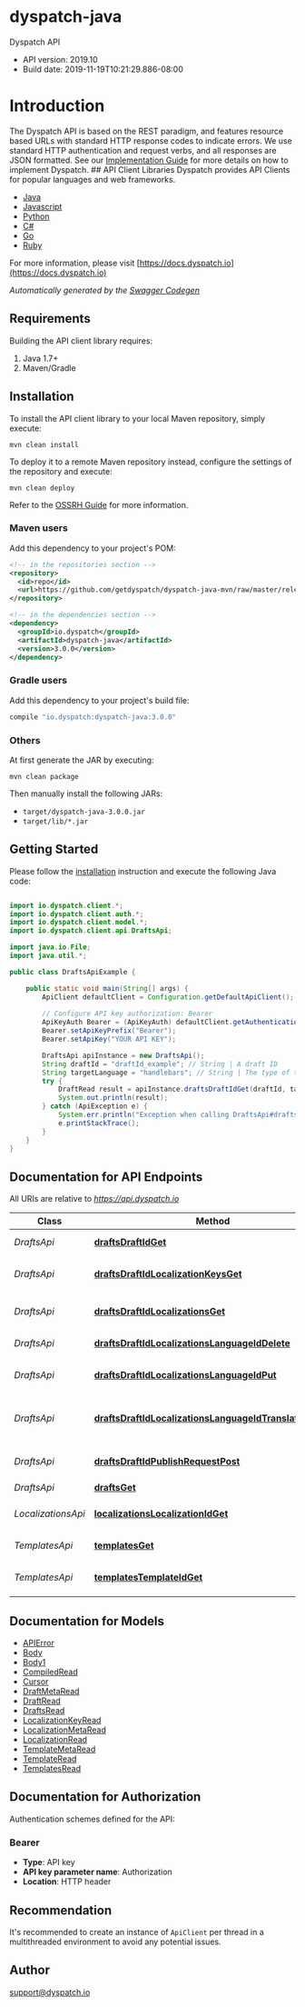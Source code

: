 # dyspatch-java

Dyspatch API
- API version: 2019.10
- Build date: 2019-11-19T10:21:29.886-08:00

# Introduction
The Dyspatch API is based on the REST paradigm, and features resource based URLs with standard HTTP response codes to indicate errors. 
We use standard HTTP authentication and request verbs, and all responses are JSON formatted. See our [Implementation Guide](https://docs.dyspatch.io/development/implementing_dyspatch/) for more details on how to implement Dyspatch.  ## API Client Libraries  Dyspatch provides API Clients for popular languages and web frameworks.  

- [Java](https://github.com/getdyspatch/dyspatch-java) 
- [Javascript](https://github.com/getdyspatch/dyspatch-javascript) 
- [Python](https://github.com/getdyspatch/dyspatch-python) 
- [C#](https://github.com/getdyspatch/dyspatch-dotnet) 
- [Go](https://github.com/getdyspatch/dyspatch-golang) 
- [Ruby](https://github.com/getdyspatch/dyspatch-ruby) 

For more information, please visit [https://docs.dyspatch.io](https://docs.dyspatch.io)

*Automatically generated by the [Swagger Codegen](https://github.com/swagger-api/swagger-codegen)*


## Requirements

Building the API client library requires:
1. Java 1.7+
2. Maven/Gradle

## Installation

To install the API client library to your local Maven repository, simply execute:

```shell
mvn clean install
```

To deploy it to a remote Maven repository instead, configure the settings of the repository and execute:

```shell
mvn clean deploy
```

Refer to the [OSSRH Guide](http://central.sonatype.org/pages/ossrh-guide.html) for more information.

### Maven users

Add this dependency to your project's POM:

```xml
<!-- in the repositories section -->
<repository>
  <id>repo</id>
  <url>https://github.com/getdyspatch/dyspatch-java-mvn/raw/master/releases</url>
</repository>

<!-- in the dependencies section -->
<dependency>
  <groupId>io.dyspatch</groupId>
  <artifactId>dyspatch-java</artifactId>
  <version>3.0.0</version>
</dependency>
```

### Gradle users

Add this dependency to your project's build file:

```groovy
compile "io.dyspatch:dyspatch-java:3.0.0"
```

### Others

At first generate the JAR by executing:

```shell
mvn clean package
```

Then manually install the following JARs:

* `target/dyspatch-java-3.0.0.jar`
* `target/lib/*.jar`

## Getting Started

Please follow the [installation](#installation) instruction and execute the following Java code:

```java

import io.dyspatch.client.*;
import io.dyspatch.client.auth.*;
import io.dyspatch.client.model.*;
import io.dyspatch.client.api.DraftsApi;

import java.io.File;
import java.util.*;

public class DraftsApiExample {

    public static void main(String[] args) {
        ApiClient defaultClient = Configuration.getDefaultApiClient();
        
        // Configure API key authorization: Bearer
        ApiKeyAuth Bearer = (ApiKeyAuth) defaultClient.getAuthentication("Bearer");
        Bearer.setApiKeyPrefix("Bearer");
        Bearer.setApiKey("YOUR API KEY");

        DraftsApi apiInstance = new DraftsApi();
        String draftId = "draftId_example"; // String | A draft ID
        String targetLanguage = "handlebars"; // String | The type of templating language to compile as. Should only be used for visual templates.
        try {
            DraftRead result = apiInstance.draftsDraftIdGet(draftId, targetLanguage);
            System.out.println(result);
        } catch (ApiException e) {
            System.err.println("Exception when calling DraftsApi#draftsDraftIdGet");
            e.printStackTrace();
        }
    }
}

```

## Documentation for API Endpoints

All URIs are relative to *https://api.dyspatch.io*

Class | Method | HTTP request | Description
------------ | ------------- | ------------- | -------------
*DraftsApi* | [**draftsDraftIdGet**](docs/DraftsApi.md#draftsDraftIdGet) | **GET** /drafts/{draftId} | Get Draft by ID
*DraftsApi* | [**draftsDraftIdLocalizationKeysGet**](docs/DraftsApi.md#draftsDraftIdLocalizationKeysGet) | **GET** /drafts/{draftId}/localizationKeys | Get localization keys
*DraftsApi* | [**draftsDraftIdLocalizationsGet**](docs/DraftsApi.md#draftsDraftIdLocalizationsGet) | **GET** /drafts/{draftId}/localizations | Get localizations on a draft
*DraftsApi* | [**draftsDraftIdLocalizationsLanguageIdDelete**](docs/DraftsApi.md#draftsDraftIdLocalizationsLanguageIdDelete) | **DELETE** /drafts/{draftId}/localizations/{languageId} | Remove a localization
*DraftsApi* | [**draftsDraftIdLocalizationsLanguageIdPut**](docs/DraftsApi.md#draftsDraftIdLocalizationsLanguageIdPut) | **PUT** /drafts/{draftId}/localizations/{languageId} | Create or update a localization
*DraftsApi* | [**draftsDraftIdLocalizationsLanguageIdTranslationsPut**](docs/DraftsApi.md#draftsDraftIdLocalizationsLanguageIdTranslationsPut) | **PUT** /drafts/{draftId}/localizations/{languageId}/translations | Set translations for language
*DraftsApi* | [**draftsDraftIdPublishRequestPost**](docs/DraftsApi.md#draftsDraftIdPublishRequestPost) | **POST** /drafts/{draftId}/publishRequest | Submit the draft for approval
*DraftsApi* | [**draftsGet**](docs/DraftsApi.md#draftsGet) | **GET** /drafts | List Drafts
*LocalizationsApi* | [**localizationsLocalizationIdGet**](docs/LocalizationsApi.md#localizationsLocalizationIdGet) | **GET** /localizations/{localizationId} | Get Localization Object by ID
*TemplatesApi* | [**templatesGet**](docs/TemplatesApi.md#templatesGet) | **GET** /templates | List Templates
*TemplatesApi* | [**templatesTemplateIdGet**](docs/TemplatesApi.md#templatesTemplateIdGet) | **GET** /templates/{templateId} | Get Template by ID


## Documentation for Models

 - [APIError](docs/APIError.md)
 - [Body](docs/Body.md)
 - [Body1](docs/Body1.md)
 - [CompiledRead](docs/CompiledRead.md)
 - [Cursor](docs/Cursor.md)
 - [DraftMetaRead](docs/DraftMetaRead.md)
 - [DraftRead](docs/DraftRead.md)
 - [DraftsRead](docs/DraftsRead.md)
 - [LocalizationKeyRead](docs/LocalizationKeyRead.md)
 - [LocalizationMetaRead](docs/LocalizationMetaRead.md)
 - [LocalizationRead](docs/LocalizationRead.md)
 - [TemplateMetaRead](docs/TemplateMetaRead.md)
 - [TemplateRead](docs/TemplateRead.md)
 - [TemplatesRead](docs/TemplatesRead.md)


## Documentation for Authorization

Authentication schemes defined for the API:
### Bearer

- **Type**: API key
- **API key parameter name**: Authorization
- **Location**: HTTP header


## Recommendation

It's recommended to create an instance of `ApiClient` per thread in a multithreaded environment to avoid any potential issues.

## Author

support@dyspatch.io
